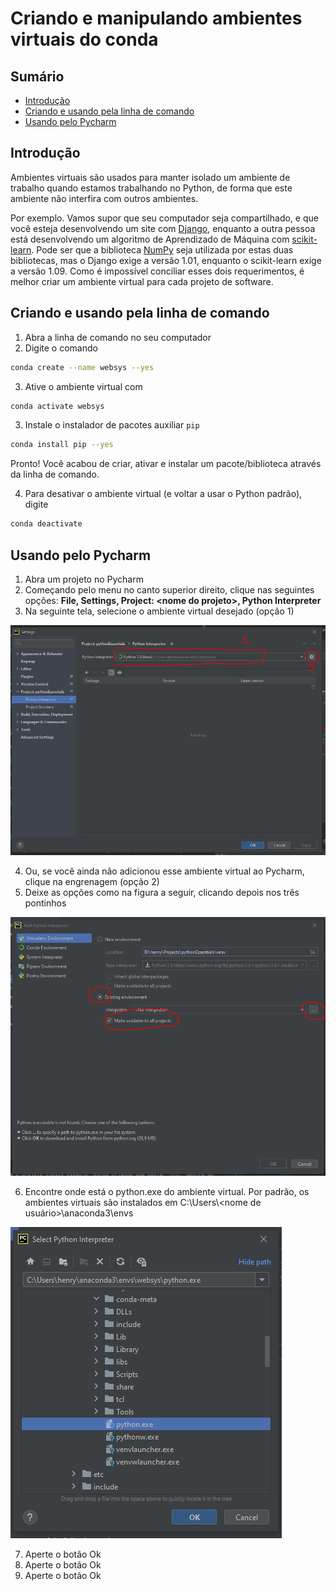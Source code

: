 # Criando e manipulando ambientes virtuais do conda

## Sumário

* [Introdução](#introdução)
* [Criando e usando pela linha de comando](#criando-e-usando-pela-linha-de-comando)
* [Usando pelo Pycharm](#usando-pelo-pycharm)

## Introdução

Ambientes virtuais são usados para manter isolado um ambiente de trabalho quando estamos trabalhando no Python, de forma que este ambiente não interfira com outros ambientes.

Por exemplo. Vamos supor que seu computador seja compartilhado, e que você esteja desenvolvendo um site com [Django](https://www.djangoproject.com/), enquanto a outra pessoa
está desenvolvendo um algoritmo de Aprendizado de Máquina com [scikit-learn](https://www.djangoproject.com/). Pode ser que a biblioteca [NumPy](https://numpy.org/) seja utilizada
por estas duas  bibliotecas, mas o Django exige a versão 1.01, enquanto o scikit-learn exige a versão 1.09. Como é impossível conciliar esses dois requerimentos, é melhor criar 
um ambiente virtual para cada projeto de software.

## Criando e usando pela linha de comando

1. Abra a linha de comando no seu computador 
2. Digite o comando

```bash
conda create --name websys --yes
```

3. Ative o ambiente virtual com 

```bash
conda activate websys
```

3. Instale o instalador de pacotes auxiliar `pip`

```bash
conda install pip --yes
```

Pronto! Você acabou de criar, ativar e instalar um pacote/biblioteca através da linha de comando.

4. Para desativar o ambiente virtual (e voltar a usar o Python padrão), digite 

```bash
conda deactivate
```

## Usando pelo Pycharm

1. Abra um projeto no Pycharm
2. Começando pelo menu no canto superior direito, clique nas seguintes opções: **File, Settings, Project: \<nome do projeto\>, Python Interpreter**
3. Na seguinte tela, selecione o ambiente virtual desejado (opção 1)

![venvs_setup_1](../images/venvs_setup_1.png)

4. Ou, se você ainda não adicionou esse ambiente virtual ao Pycharm, clique na engrenagem (opção 2)
5. Deixe as opções como na figura a seguir, clicando depois nos três pontinhos

![venvs_setup_2](../images/venvs_setup_2.png)

6. Encontre onde está o python.exe do ambiente virtual. Por padrão, os ambientes virtuais são instalados em C:\\Users\\\<nome de usuário\>\anaconda3\envs

![venvs_setup_3](../images/venvs_setup_3.png)

7. Aperte o botão Ok
8. Aperte o botão Ok
9. Aperte o botão Ok